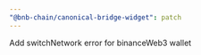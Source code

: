 ```yaml
---
"@bnb-chain/canonical-bridge-widget": patch
---
```


Add switchNetwork error for binanceWeb3 wallet
